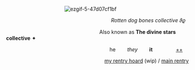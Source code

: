                     ![ezgif-5-47d07cf1bf](https://github.com/RottenDogBones/RottenDogBones/assets/159581192/96b4f133-e24e-43b9-bc1d-263e75177320)
                    
					
	 
                                     *Rotten dog bones collective* 𝜗𝜚
									
		  
	
                                 Also known as __**The divine stars collective**__ ✦

                                    he     *they*     **it**       [++](https://en.pronouns.page/@RottenDogBones)
									
                                     [my rentry hoard](https://rentry.co/Cannieshoard) (wip) / [main rentry](https://rentry.co/RottingBones)
